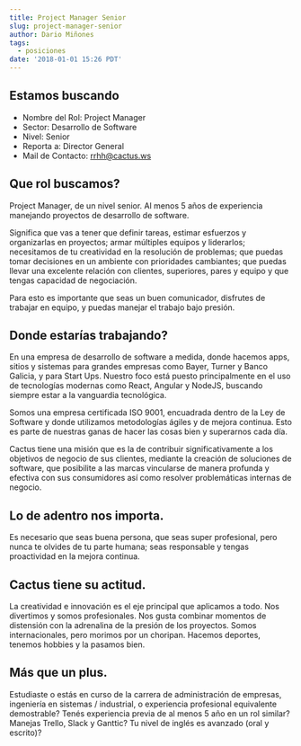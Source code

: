 ```yaml
---
title: Project Manager Senior
slug: project-manager-senior
author: Dario Miñones
tags:
  - posiciones
date: '2018-01-01 15:26 PDT'
---
```

## Estamos buscando

* Nombre del Rol: Project Manager
* Sector: Desarrollo de Software
* Nivel: Senior
* Reporta a: Director General
* Mail de Contacto: rrhh@cactus.ws

## Que rol buscamos?

Project Manager, de un nivel senior.
Al menos 5 años de experiencia manejando proyectos de desarrollo de software.

Significa que vas a tener que definir tareas, estimar esfuerzos y organizarlas en proyectos;
armar múltiples equipos y liderarlos; necesitamos de tu creatividad en la resolución de problemas; que puedas tomar decisiones en un ambiente con prioridades cambiantes; que puedas llevar una excelente relación con clientes, superiores, pares y equipo y que tengas capacidad de negociación.

Para esto es importante que seas un buen comunicador, disfrutes de trabajar en equipo, y puedas manejar el trabajo bajo presión. 

## Donde estarías trabajando?

En una empresa de desarrollo de software a medida, donde hacemos apps, sitios y sistemas para grandes empresas como Bayer, Turner y Banco Galicia, y para Start Ups. Nuestro foco está puesto principalmente en el uso de tecnologías modernas como React, Angular y NodeJS, buscando siempre estar a la vanguardia tecnológica.

Somos una empresa certificada ISO 9001, encuadrada dentro de la Ley de Software y donde utilizamos metodologías ágiles y de mejora continua. Esto es parte de nuestras ganas de hacer las cosas bien y superarnos cada día.

Cactus tiene una misión que es la de contribuir significativamente a los objetivos de negocio de sus clientes, mediante la creación de soluciones de software, que posibilite a las marcas vincularse de manera profunda y efectiva con sus consumidores así como resolver problemáticas internas de negocio.

## Lo de adentro nos importa.

Es necesario que seas buena persona, que seas super profesional, pero nunca te olvides de tu parte humana; seas responsable y tengas proactividad en la mejora continua.

## Cactus tiene su actitud.

La creatividad e innovación es el eje principal que aplicamos a todo.
Nos divertimos y somos profesionales.
Nos gusta combinar momentos de distensión con la adrenalina de la presión de los proyectos.
Somos internacionales, pero morimos por un choripan.
Hacemos deportes, tenemos hobbies y la pasamos bien. 

## Más que un plus.

Estudiaste o estás en curso de la carrera de administración de empresas, ingeniería en sistemas / industrial, o experiencia profesional equivalente demostrable?
Tenés experiencia previa de al menos 5 año en un rol similar?
Manejas Trello, Slack y Ganttic?
Tu nivel de inglés es avanzado (oral y escrito)?
